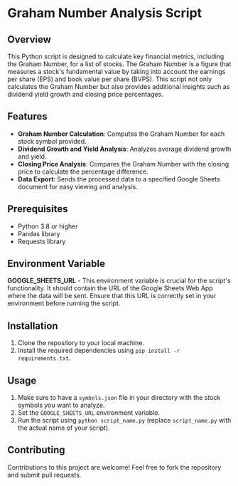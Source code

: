 # Graham Number Analysis Script

## Overview
This Python script is designed to calculate key financial metrics, including the Graham Number, for a list of stocks. The Graham Number is a figure that measures a stock's fundamental value by taking into account the earnings per share (EPS) and book value per share (BVPS). This script not only calculates the Graham Number but also provides additional insights such as dividend yield growth and closing price percentages.

## Features
- **Graham Number Calculation**: Computes the Graham Number for each stock symbol provided.
- **Dividend Growth and Yield Analysis**: Analyzes average dividend growth and yield.
- **Closing Price Analysis**: Compares the Graham Number with the closing price to calculate the percentage difference.
- **Data Export**: Sends the processed data to a specified Google Sheets document for easy viewing and analysis.

## Prerequisites
- Python 3.8 or higher
- Pandas library
- Requests library

## Environment Variable
**GOOGLE_SHEETS_URL** - This environment variable is crucial for the script's functionality. It should contain the URL of the Google Sheets Web App where the data will be sent. Ensure that this URL is correctly set in your environment before running the script.

## Installation
1. Clone the repository to your local machine.
2. Install the required dependencies using `pip install -r requirements.txt`.

## Usage
1. Make sure to have a `symbols.json` file in your directory with the stock symbols you want to analyze.
2. Set the `GOOGLE_SHEETS_URL` environment variable.
3. Run the script using `python script_name.py` (replace `script_name.py` with the actual name of your script).

## Contributing
Contributions to this project are welcome! Feel free to fork the repository and submit pull requests.


